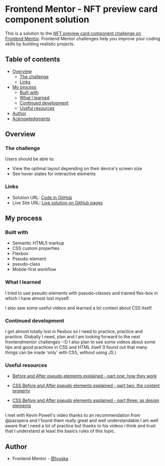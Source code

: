 # Frontend Mentor - NFT preview card component solution

This is a solution to the [NFT preview card component challenge on Frontend Mentor](https://www.frontendmentor.io/challenges/nft-preview-card-component-SbdUL_w0U). Frontend Mentor challenges help you improve your coding skills by building realistic projects. 

## Table of contents

- [Overview](#overview)
  - [The challenge](#the-challenge)
  - [Links](#links)
- [My process](#my-process)
  - [Built with](#built-with)
  - [What I learned](#what-i-learned)
  - [Continued development](#continued-development)
  - [Useful resources](#useful-resources)
- [Author](#author)
- [Acknowledgments](#acknowledgments)

## Overview

### The challenge

Users should be able to:

- View the optimal layout depending on their device's screen size
- See hover states for interactive elements

### Links

- Solution URL: [Code in GitHub](https://github.com/Ivuska/frontendmentor-NFT-preview-card-component/tree/NFT-component-v1)
- Live Site URL: [Live solution on GitHub pages](https://ivuska.github.io/frontendmentor-NFT-preview-card-component/)

## My process

### Built with

- Semantic HTML5 markup
- CSS custom properties
- Flexbox
- Pseudo-element
- pseudo-class
- Mobile-first workflow

### What I learned

I tried to use pseudo-elements with pseudo-classes and trained flex-box in which I have almost lost myself.

I also saw some useful videos and learned a lot context about CSS itself. 

### Continued development

I got almost totally lost in flexbox so I need to practice, practice and practice. 
Globally I need, plan and I am looking forward to the next frontendmentor challenges :-D 
I also plan to see some videos about some tips and good practices in CSS and HTML itself (I found out that many things can be made 'only' with CSS, without using JS.)

### Useful resources

- [Before and After pseudo elements explained - part one: how they work](https://www.youtube.com/watch?v=djbtPnNmc0I)

- [CSS Before and After pseudo elements explained - part two: the content property](https://www.youtube.com/watch?v=xoRbkm8XgfQ)

- [CSS Before and After pseudo elements explained - part three: as design elements](https://www.youtube.com/watch?v=djbtPnNmc0I)

I met with Kevin Powell's video thanks to an recommendation from @pazspera and I found them really great and well understandable.I am well aware that I need a lot of practice but thanks to his videos i think and trust that I understand at least the basics rules of this topic. 

## Author

- Frontend Mentor - [@Ivuska](https://www.frontendmentor.io/profile/Ivuska) 